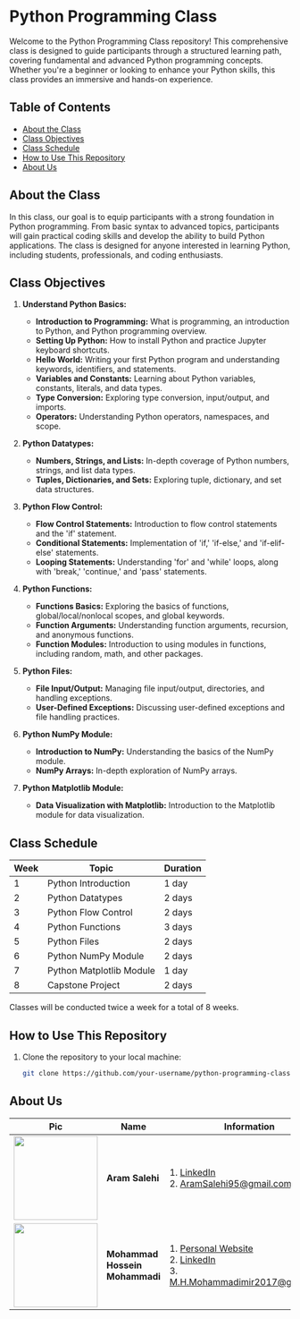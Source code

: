 # Python Programming Class

Welcome to the Python Programming Class repository! This comprehensive class is designed to guide participants through a structured learning path, covering fundamental and advanced Python programming concepts. Whether you're a beginner or looking to enhance your Python skills, this class provides an immersive and hands-on experience.

## Table of Contents
- [About the Class](#about-the-class)
- [Class Objectives](#class-objectives)
- [Class Schedule](#class-schedule)
- [How to Use This Repository](#how-to-use-this-repository)
- [About Us](#about-us)

## About the Class

In this class, our goal is to equip participants with a strong foundation in Python programming. From basic syntax to advanced topics, participants will gain practical coding skills and develop the ability to build Python applications. The class is designed for anyone interested in learning Python, including students, professionals, and coding enthusiasts.

## Class Objectives

1. **Understand Python Basics:**
   - **Introduction to Programming:** What is programming, an introduction to Python, and Python programming overview.
   - **Setting Up Python:** How to install Python and practice Jupyter keyboard shortcuts.
   - **Hello World:** Writing your first Python program and understanding keywords, identifiers, and statements.
   - **Variables and Constants:** Learning about Python variables, constants, literals, and data types.
   - **Type Conversion:** Exploring type conversion, input/output, and imports.
   - **Operators:** Understanding Python operators, namespaces, and scope.

2. **Python Datatypes:**
   - **Numbers, Strings, and Lists:** In-depth coverage of Python numbers, strings, and list data types.
   - **Tuples, Dictionaries, and Sets:** Exploring tuple, dictionary, and set data structures.

3. **Python Flow Control:**
   - **Flow Control Statements:** Introduction to flow control statements and the 'if' statement.
   - **Conditional Statements:** Implementation of 'if,' 'if-else,' and 'if-elif-else' statements.
   - **Looping Statements:** Understanding 'for' and 'while' loops, along with 'break,' 'continue,' and 'pass' statements.

4. **Python Functions:**
   - **Functions Basics:** Exploring the basics of functions, global/local/nonlocal scopes, and global keywords.
   - **Function Arguments:** Understanding function arguments, recursion, and anonymous functions.
   - **Function Modules:** Introduction to using modules in functions, including random, math, and other packages.

5. **Python Files:**
   - **File Input/Output:** Managing file input/output, directories, and handling exceptions.
   - **User-Defined Exceptions:** Discussing user-defined exceptions and file handling practices.

6. **Python NumPy Module:**
   - **Introduction to NumPy:** Understanding the basics of the NumPy module.
   - **NumPy Arrays:** In-depth exploration of NumPy arrays.

7. **Python Matplotlib Module:**
   - **Data Visualization with Matplotlib:** Introduction to the Matplotlib module for data visualization.

## Class Schedule

| Week | Topic                           | Duration |
|------|---------------------------------|----------|
| 1    | Python Introduction             | 1 day    |
| 2    | Python Datatypes                | 2 days   |
| 3    | Python Flow Control             | 2 days   |
| 4    | Python Functions                | 3 days   |
| 5    | Python Files                    | 2 days   |
| 6    | Python NumPy Module             | 2 days   |
| 7    | Python Matplotlib Module        | 1 day    |
| 8    | Capstone Project                | 2 days   |

Classes will be conducted twice a week for a total of 8 weeks.

## How to Use This Repository

1. Clone the repository to your local machine:

   ```bash
   git clone https://github.com/your-username/python-programming-class.git

## About Us


| Pic            | Name   |    Information    |    Role    |
| --------         | ------ | -----------| -----------|
| <img width="150" height="150" src='/images/aramsalehi.jpg'>    | <b>Aram Salehi</b>  | 1. <a href="https://www.linkedin.com/in/aram-salehi/" target="_blank">LinkedIn</a> <br> 2. AramSalehi95@gmail.com       | Teacher |
| <img width="150" height="150" src='/images/mohammadhosseinmohammadi.jpg'>    | <b>Mohammad Hossein Mohammadi</b>   | 1. <a href="http://mohammadimh76.github.io/" target="_blank">Personal Website</a> <br> 2. <a href="https://www.linkedin.com/in/mohammadimh76/" target="_blank">LinkedIn</a> <br> 3. M.H.Mohammadimir2017@gmail.com              | Teacher Assistant (TA) |
